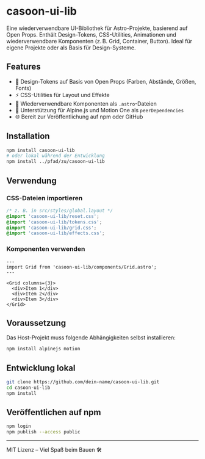 # casoon-ui-lib

Eine wiederverwendbare UI-Bibliothek für Astro-Projekte, basierend auf Open Props. Enthält Design-Tokens, CSS-Utilities, Animationen und wiederverwendbare Komponenten (z. B. Grid, Container, Button). Ideal für eigene Projekte oder als Basis für Design-Systeme.

## Features

- 🎨 Design-Tokens auf Basis von Open Props (Farben, Abstände, Größen, Fonts)
- ⚡ CSS-Utilities für Layout und Effekte
- 🧩 Wiederverwendbare Komponenten als `.astro`-Dateien
- 🤝 Unterstützung für Alpine.js und Motion One als `peerDependencies`
- 🌐 Bereit zur Veröffentlichung auf npm oder GitHub

## Installation

```bash
npm install casoon-ui-lib
# oder lokal während der Entwicklung
npm install ../pfad/zu/casoon-ui-lib
```

## Verwendung

### CSS-Dateien importieren

```css
/* z. B. in src/styles/global.layout */
@import 'casoon-ui-lib/reset.css';
@import 'casoon-ui-lib/tokens.css';
@import 'casoon-ui-lib/grid.css';
@import 'casoon-ui-lib/effects.css';
```

### Komponenten verwenden

```astro
---
import Grid from 'casoon-ui-lib/components/Grid.astro';
---

<Grid columns={3}>
  <div>Item 1</div>
  <div>Item 2</div>
  <div>Item 3</div>
</Grid>
```

## Voraussetzung

Das Host-Projekt muss folgende Abhängigkeiten selbst installieren:

```bash
npm install alpinejs motion
```

## Entwicklung lokal

```bash
git clone https://github.com/dein-name/casoon-ui-lib.git
cd casoon-ui-lib
npm install
```

## Veröffentlichen auf npm

```bash
npm login
npm publish --access public
```

---

MIT Lizenz – Viel Spaß beim Bauen 🛠️
